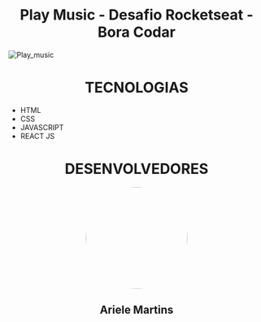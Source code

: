 <h1 align="center">Play Music - Desafio Rocketseat - Bora Codar</h1>

![Play_music](https://user-images.githubusercontent.com/83427685/212432138-1375f53d-c8e3-435f-b615-0c0fc98cf9ab.png)

<h1 align="center">TECNOLOGIAS</h1>

- HTML
- CSS
- JAVASCRIPT
- REACT JS

<h1 align="center">DESENVOLVEDORES</h1>
<div align="center">
    <img style="border-radius: 50%" height="200em" src="https://github.com/ArieleMartins.png">
    <h2 >Ariele Martins</h2>
</div>
